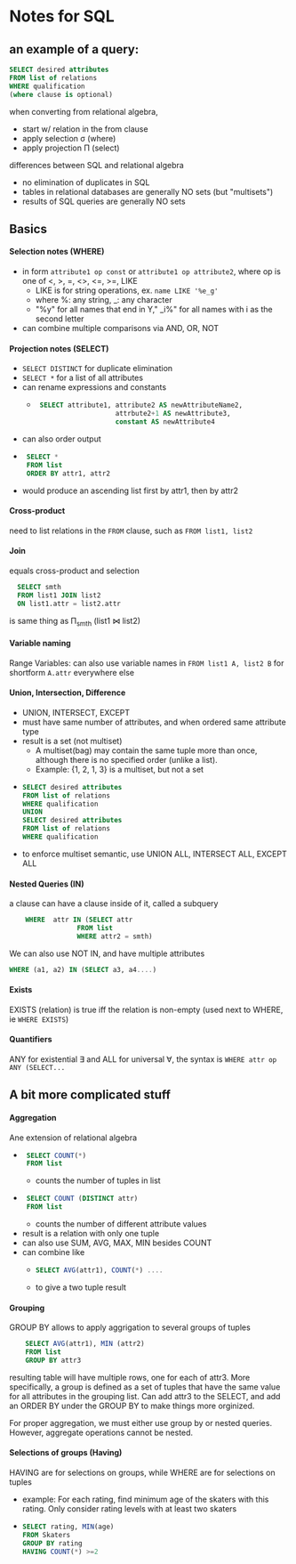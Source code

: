 # Notes for SQL

## an example of a query: 
``` SQL
SELECT desired attributes
FROM list of relations
WHERE qualification
(where clause is optional)
```

when converting from relational algebra, 
 - start w/ relation in the from clause
 - apply selection &sigma; (where)
 - apply projection &Pi; (select)
 
 differences between SQL and relational algebra
 - no elimination of duplicates in SQL
 - tables in relational databases are generally NO sets (but "multisets")
 - results of SQL queries are generally NO sets
## Basics
#### Selection notes (WHERE)
- in form `attribute1 op const` or `attribute1 op attribute2`, where op is one of <, >, =, <>, <=, >=, LIKE
  - LIKE is for string operations, ex. `name LIKE '%e_g'`
  - where %: any string, \_: any character
  - "%y" for all names that end in Y," \_i%" for all names with i as the second letter
- can combine multiple comparisons via AND, OR, NOT 
#### Projection notes (SELECT)
- `SELECT DISTINCT` for duplicate elimination
- `SELECT *` for a list of all attributes
- can rename expressions and constants
  - ``` SQL
     SELECT attribute1, attribute2 AS newAttributeName2,
                        attrbute2+1 AS newAttribute3,
                        constant AS newAttribute4
    ```
- can also order output
 - ``` SQL
    SELECT *
    FROM list 
    ORDER BY attr1, attr2
   ```
 - would produce an ascending list first by attr1, then by attr2
 #### Cross-product
 need to list relations in the `FROM` clause, such as `FROM list1, list2`
 #### Join
 equals cross-product and selection
 ``` SQL
   SELECT smth
   FROM list1 JOIN list2
   ON list1.attr = list2.attr
   ```
 is same thing as &Pi;<sub>smth</sub>  (list1 &bowtie; list2) 
#### Variable naming
Range Variables: can also use variable names in `FROM list1 A, list2 B` for shortform `A.attr` everywhere else
#### Union, Intersection, Difference
- UNION, INTERSECT, EXCEPT
- must have same number of attributes, and when ordered same attribute type 
- result is a set (not multiset)
  - A multiset(bag) may contain the same tuple more than once, although there is no specified order (unlike a list). 
  - Example: {1, 2, 1, 3} is a multiset, but not a set
- ``` SQL
  SELECT desired attributes
  FROM list of relations
  WHERE qualification
  UNION
  SELECT desired attributes
  FROM list of relations
  WHERE qualification
  ```
- to enforce multiset semantic, use UNION ALL, INTERSECT ALL, EXCEPT ALL

#### Nested Queries (IN)
a clause can have a clause inside of it, called a subquery
``` SQL
    WHERE  attr IN (SELECT attr 
                 FROM list 
                 WHERE attr2 = smth)
```
We can also use NOT IN, and have multiple attributes 
``` SQL
WHERE (a1, a2) IN (SELECT a3, a4....)
```

#### Exists
EXISTS (relation) is true iff the relation is non-empty
(used next to WHERE, ie `WHERE EXISTS`)

#### Quantifiers 
ANY for existential &exist; and ALL for universal &forall;, the syntax is `WHERE attr op ANY (SELECT...`

## A bit more complicated stuff
#### Aggregation
Ane extension of relational algebra
- ```SQL
   SELECT COUNT(*)
   FROM list
  ```
  - counts the number of tuples in list
- ``` SQL
   SELECT COUNT (DISTINCT attr)
   FROM list
  ``` 
  - counts the number of different attribute values
- result is a relation with only one tuple
- can also use SUM, AVG, MAX, MIN besides COUNT 
- can combine like 
  - ``` SQL
    SELECT AVG(attr1), COUNT(*) ....
    ``` 
  - to give a two tuple result
#### Grouping
GROUP BY allows to apply aggrigation to several groups of tuples 
``` SQL
    SELECT AVG(attr1), MIN (attr2)
    FROM list
    GROUP BY attr3
``` 
resulting table will have multiple rows, one for each of attr3. More specifically, a group is defined as a set of tuples that have the same value for all attributes in the grouping list. Can add attr3 to the SELECT, and add an ORDER BY under the GROUP BY to make things more orginized.

For proper aggregation, we must either use group by or nested queries. 
However, aggregate operations cannot be nested.

#### Selections of groups (Having)
HAVING are for selections on groups, while WHERE are for selections on tuples
- example: For each rating, find minimum age of the skaters with this rating. Only consider rating levels with at least two skaters
- ```SQL 
  SELECT rating, MIN(age)
  FROM Skaters
  GROUP BY rating
  HAVING COUNT(*) >=2
  ```
  


  
